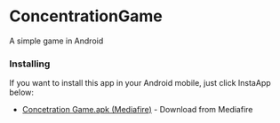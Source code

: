 # ConcentrationGame
A simple game in Android

### Installing

If you want to install this app in your Android mobile, just click InstaApp below:

* [Concetration Game.apk (Mediafire)](http://www.mediafire.com/file/ao0emohh9ua83t6/ConcetrationGame.apk/file) - Download from Mediafire
